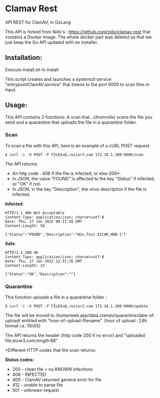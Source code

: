# Clamav Rest

API REST for ClamAV, in GoLang

This API is forked from Niilo's : https://github.com/niilo/clamav-rest that contains a Docker image. The whole docker part was deleted so that we just keep the Go API updated with an installer.

## **Installation**:
Execute install.sh to install

This script creates and launches a systemctl service "entrypointClamAV.service" that listens to the port 9000 to scan files in input.

## **Usage**:

This API contains 2 functions: A scan that...(drumrolls) scans the file you send and a quarantine that uploads the file in a quarantine folder.

### Scan 

To scan a file with this API, here is an example of a cURL POST request:

`$ curl -i -X POST -F FILES=@./eicar3.com 172.16.1.100:9000/scan`

The API returns: 
- An http code : 406 if the file is infected, or else 200*.
- In JSON, the value "FOUND" is affected to the key "Status" if infected, or "OK" if not.
- In JSON, in the key "Description", the virus description if the file is infected.


**Infected**:

```
HTTP/1.1 406 Not Acceptable
Content-Type: application/json; charset=utf-8
Date: Thu, 27 Jan 2022 09:17:50 GMT
Content-Length: 56

{"Status":"FOUND","Description":"Win.Test.EICAR_HDB-1"}
```
**Safe**:

```
HTTP/1.1 200 OK
Content-Type: application/json; charset=utf-8
Date: Thu, 27 Jan 2022 12:37:26 GMT
Content-Length: 33

{"Status":"OK","Description":""}
```

### Quarantine

This function uploads a file in a quarantine folder :

`$ curl -i -X POST -F FILES=@./eicar3.com 172.16.1.100:9000/update`

The file will be moved to /home/web.app/data.clamav/quarantine/date-of-upload/ entitled with "hour-of-upload-filename". (hour of upload : 24h format i.e. 15h05)

The API returns the header (http code 200 if no error) and "uploaded file:eicar3.com;length:68"

*Different HTTP codes that the scan returns:

**Status codes:**

- 200 - clean file = no KNOWN infections
- 406 - INFECTED
- 400 - ClamAV returned general error for file
- 412 - unable to parse file
- 501 - unknown request
